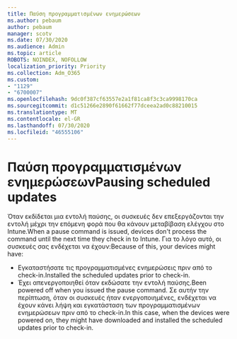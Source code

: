 ```yaml
---
title: Παύση προγραμματισμένων ενημερώσεων
ms.author: pebaum
author: pebaum
manager: scotv
ms.date: 07/30/2020
ms.audience: Admin
ms.topic: article
ROBOTS: NOINDEX, NOFOLLOW
localization_priority: Priority
ms.collection: Adm_O365
ms.custom:
- "1129"
- "6700007"
ms.openlocfilehash: 9dc0f387cf63557e2a1f81ca8f3c3ca9998170ca
ms.sourcegitcommit: d1c51266e2890f61662f77dceea2ad0c88210015
ms.translationtype: MT
ms.contentlocale: el-GR
ms.lasthandoff: 07/30/2020
ms.locfileid: "46555106"
---
```

# <a name="pausing-scheduled-updates"></a><span data-ttu-id="7570d-102">Παύση προγραμματισμένων ενημερώσεων</span><span class="sxs-lookup"><span data-stu-id="7570d-102">Pausing scheduled updates</span></span>

<span data-ttu-id="7570d-103">Όταν εκδίδεται μια εντολή παύσης, οι συσκευές δεν επεξεργάζονται την εντολή μέχρι την επόμενη φορά που θα κάνουν μεταβίβαση ελέγχου στο Intune.</span><span class="sxs-lookup"><span data-stu-id="7570d-103">When a pause command is issued, devices don't process the command until the next time they check in to Intune.</span></span> <span data-ttu-id="7570d-104">Για το λόγο αυτό, οι συσκευές σας ενδέχεται να έχουν:</span><span class="sxs-lookup"><span data-stu-id="7570d-104">Because of this, your devices might have:</span></span>

- <span data-ttu-id="7570d-105">Εγκαταστήσατε τις προγραμματισμένες ενημερώσεις πριν από το check-in.</span><span class="sxs-lookup"><span data-stu-id="7570d-105">Installed the scheduled updates prior to check-in.</span></span>
- <span data-ttu-id="7570d-106">Έχει απενεργοποιηθεί όταν εκδώσατε την εντολή παύσης.</span><span class="sxs-lookup"><span data-stu-id="7570d-106">Been powered off when you issued the pause command.</span></span> <span data-ttu-id="7570d-107">Σε αυτήν την περίπτωση, όταν οι συσκευές ήταν ενεργοποιημένες, ενδέχεται να έχουν κάνει λήψη και εγκατάσταση των προγραμματισμένων ενημερώσεων πριν από το check-in.</span><span class="sxs-lookup"><span data-stu-id="7570d-107">In this case, when the devices were powered on, they might have downloaded and installed the scheduled updates prior to check-in.</span></span>